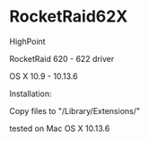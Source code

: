 # RocketRaid62X
HighPoint

RocketRaid 620 - 622 driver

OS X 10.9 - 10.13.6

Installation:

Copy files to "/Library/Extensions/"






tested on Mac OS X 10.13.6
